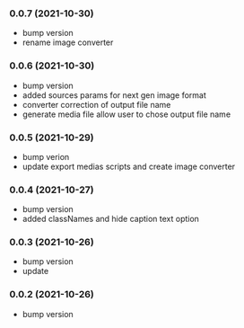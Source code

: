 ### **0.0.7** (2021-10-30)  
  
- bump version  
- rename image converter    
  
### **0.0.6** (2021-10-30)  
  
- bump version  
- added sources params for next gen image format  
- converter correction of output file name  
- generate media file allow user to chose output file name    
  
### **0.0.5** (2021-10-29)  
  
- bump verion  
- update export medias scripts and create image converter    
  
### **0.0.4** (2021-10-27)  
  
- bump version  
- added classNames and hide caption text option    
  
### **0.0.3** (2021-10-26)  
  
- bump version  
- update    
  
### **0.0.2** (2021-10-26)  
  
- bump version    
  

